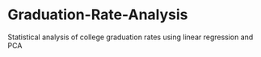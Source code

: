 # Graduation-Rate-Analysis
Statistical analysis of college graduation rates using linear regression and PCA
